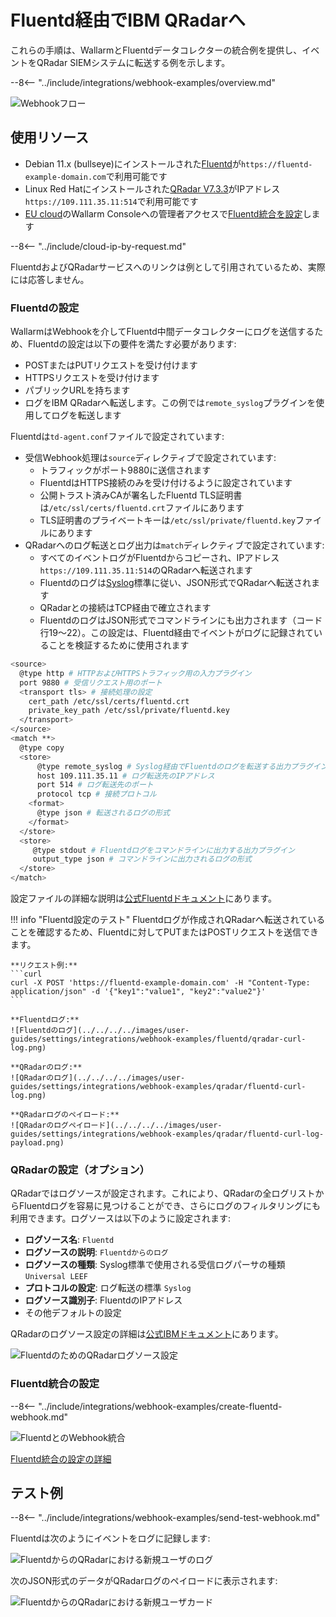 # Fluentd経由でIBM QRadarへ

これらの手順は、WallarmとFluentdデータコレクターの統合例を提供し、イベントをQRadar SIEMシステムに転送する例を示します。

--8<-- "../include/integrations/webhook-examples/overview.md"

![Webhookフロー](../../../../images/user-guides/settings/integrations/webhook-examples/fluentd/qradar-scheme.png)

## 使用リソース

* Debian 11.x (bullseye)にインストールされた[Fluentd](#fluentd-configuration)が`https://fluentd-example-domain.com`で利用可能です
* Linux Red Hatにインストールされた[QRadar V7.3.3](#qradar-configuration-optional)がIPアドレス`https://109.111.35.11:514`で利用可能です
* [EU cloud](https://my.wallarm.com)のWallarm Consoleへの管理者アクセスで[Fluentd統合を設定](#configuration-of-fluentd-integration)します

--8<-- "../include/cloud-ip-by-request.md"

FluentdおよびQRadarサービスへのリンクは例として引用されているため、実際には応答しません。

### Fluentdの設定

WallarmはWebhookを介してFluentd中間データコレクターにログを送信するため、Fluentdの設定は以下の要件を満たす必要があります:

* POSTまたはPUTリクエストを受け付けます
* HTTPSリクエストを受け付けます
* パブリックURLを持ちます
* ログをIBM QRadarへ転送します。この例では`remote_syslog`プラグインを使用してログを転送します

Fluentdは`td-agent.conf`ファイルで設定されています:

* 受信Webhook処理は`source`ディレクティブで設定されています:
    * トラフィックがポート9880に送信されます
    * FluentdはHTTPS接続のみを受け付けるように設定されています
    * 公開トラスト済みCAが署名したFluentd TLS証明書は`/etc/ssl/certs/fluentd.crt`ファイルにあります
    * TLS証明書のプライベートキーは`/etc/ssl/private/fluentd.key`ファイルにあります
* QRadarへのログ転送とログ出力は`match`ディレクティブで設定されています:
    * すべてのイベントログがFluentdからコピーされ、IPアドレス`https://109.111.35.11:514`のQRadarへ転送されます
    * Fluentdのログは[Syslog](https://en.wikipedia.org/wiki/Syslog)標準に従い、JSON形式でQRadarへ転送されます
    * QRadarとの接続はTCP経由で確立されます
    * FluentdのログはJSON形式でコマンドラインにも出力されます（コード行19～22）。この設定は、Fluentd経由でイベントがログに記録されていることを検証するために使用されます

```bash linenums="1"
<source>
  @type http # HTTPおよびHTTPSトラフィック用の入力プラグイン
  port 9880 # 受信リクエスト用のポート
  <transport tls> # 接続処理の設定
    cert_path /etc/ssl/certs/fluentd.crt
    private_key_path /etc/ssl/private/fluentd.key
  </transport>
</source>
<match **>
  @type copy
  <store>
      @type remote_syslog # Syslog経由でFluentdのログを転送する出力プラグイン
      host 109.111.35.11 # ログ転送先のIPアドレス
      port 514 # ログ転送先のポート
      protocol tcp # 接続プロトコル
    <format>
      @type json # 転送されるログの形式
    </format>
  </store>
  <store>
     @type stdout # Fluentdログをコマンドラインに出力する出力プラグイン
     output_type json # コマンドラインに出力されるログの形式
  </store>
</match>
```

設定ファイルの詳細な説明は[公式Fluentdドキュメント](https://docs.fluentd.org/configuration/config-file)にあります。

!!! info "Fluentd設定のテスト"
    Fluentdログが作成されQRadarへ転送されていることを確認するため、Fluentdに対してPUTまたはPOSTリクエストを送信できます。

    **リクエスト例:**
    ```curl
    curl -X POST 'https://fluentd-example-domain.com' -H "Content-Type: application/json" -d '{"key1":"value1", "key2":"value2"}'
    ```

    **Fluentdログ:**
    ![Fluentdのログ](../../../../images/user-guides/settings/integrations/webhook-examples/fluentd/qradar-curl-log.png)

    **QRadarのログ:**
    ![QRadarのログ](../../../../images/user-guides/settings/integrations/webhook-examples/qradar/fluentd-curl-log.png)

    **QRadarログのペイロード:**
    ![QRadarのログペイロード](../../../../images/user-guides/settings/integrations/webhook-examples/qradar/fluentd-curl-log-payload.png)

### QRadarの設定（オプション）

QRadarではログソースが設定されます。これにより、QRadarの全ログリストからFluentdログを容易に見つけることができ、さらにログのフィルタリングにも利用できます。ログソースは以下のように設定されます:

* **ログソース名**: `Fluentd`
* **ログソースの説明**: `Fluentdからのログ`
* **ログソースの種類**: Syslog標準で使用される受信ログパーサの種類 `Universal LEEF`
* **プロトコルの設定**: ログ転送の標準 `Syslog`
* **ログソース識別子**: FluentdのIPアドレス
* その他デフォルトの設定

QRadarのログソース設定の詳細は[公式IBMドキュメント](https://www.ibm.com/support/knowledgecenter/en/SS42VS_DSM/com.ibm.dsm.doc/b_dsm_guide.pdf?origURL=SS42VS_DSM/b_dsm_guide.pdf)にあります。

![FluentdのためのQRadarログソース設定](../../../../images/user-guides/settings/integrations/webhook-examples/qradar/fluentd-setup.png)

### Fluentd統合の設定

--8<-- "../include/integrations/webhook-examples/create-fluentd-webhook.md"

![FluentdとのWebhook統合](../../../../images/user-guides/settings/integrations/add-fluentd-integration.png)

[Fluentd統合の設定の詳細](../fluentd.md)

## テスト例

--8<-- "../include/integrations/webhook-examples/send-test-webhook.md"

Fluentdは次のようにイベントをログに記録します:

![FluentdからのQRadarにおける新規ユーザのログ](../../../../images/user-guides/settings/integrations/webhook-examples/fluentd/qradar-user-log.png)

次のJSON形式のデータがQRadarログのペイロードに表示されます:

![FluentdからのQRadarにおける新規ユーザカード](../../../../images/user-guides/settings/integrations/webhook-examples/qradar/fluentd-user.png)